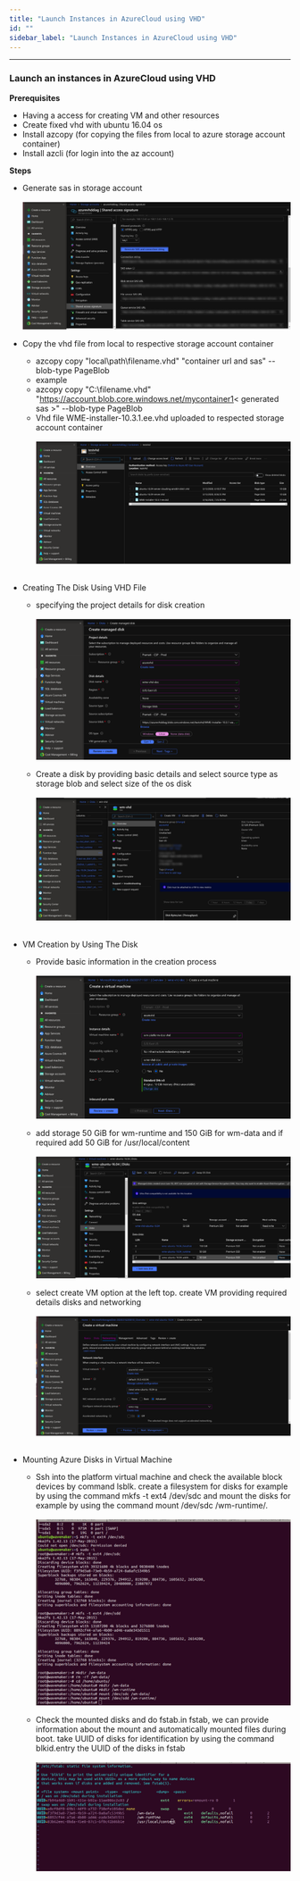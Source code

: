 ```yaml
---
title: "Launch Instances in AzureCloud using VHD"
id: ""
sidebar_label: "Launch Instances in AzureCloud using VHD"
---
```

---

### Launch an instances in AzureCloud using VHD 
**Prerequisites**
  - Having a access for creating VM and other resources
  - Create fixed vhd with ubuntu 16.04 os
  - Install azcopy (for copying the files from local to azure storage account container)
  - Install azcli (for login into the az account)

**Steps**  

  - Generate sas in storage account
      <br/><br/>
      [![](/learn/assets/wme-setup/wme-setup-in-azure-using-vhd/generate-sas.jpg)](/learn/assets/wme-setup/wme-setup-in-azure-using-vhd/generate-sas.jpg)
      
  - Copy the vhd file from local to respective storage account container
    - azcopy copy "local\path\filename.vhd" "container url and sas" --blob-type PageBlob
    - example
    - azcopy copy "C:\filename.vhd" "https://account.blob.core.windows.net/mycontainer1< generated sas >" --blob-type PageBlob
    - Vhd file WME-installer-10.3.1.ee.vhd uploaded to respected storage account container
  	  <br/><br/>
      [![](/learn/assets/wme-setup/wme-setup-in-azure-using-vhd/vhd-upload.png)](/learn/assets/wme-setup/wme-setup-in-azure-using-vhd/vhd-upload.png)
      <br/><br/>

- Creating The Disk Using VHD File
  - specifying the project details for disk creation
  	  <br/><br/>
      [![](/learn/assets/wme-setup/wme-setup-in-azure-using-vhd/disk-project-details.png)](/learn/assets/wme-setup/wme-setup-in-azure-using-vhd/disk-project-details.png)
      
  - Create a disk by providing basic details and select source type as storage blob and select size of the os disk
  	  <br/><br/>
      [![](/learn/assets/wme-setup/wme-setup-in-azure-using-vhd/disk-creation.jpg)](/learn/assets/wme-setup/wme-setup-in-azure-using-vhd/disk-creation.jpg)
      <br/><br/>

- VM Creation by Using The Disk 
  - Provide basic information in the creation process
  	  <br/><br/>
      [![](/learn/assets/wme-setup/wme-setup-in-azure-using-vhd/vm-vhd-basic.png)](/learn/assets/wme-setup/wme-setup-in-azure-using-vhd/vm-vhd-basic.png)

  - add storage 50 GiB for wm-runtime and 150 GiB for wm-data and if required add 50 GiB for /usr/local/content
  	  <br/><br/>
      [![](/learn/assets/wme-setup/wme-setup-in-azure-using-vhd/vm-vhd-disks.png)](/learn/assets/wme-setup/wme-setup-in-azure-using-vhd/vm-vhd-disks.png)

  - select create VM option at the left top. create VM providing required details disks and networking
  	  <br/><br/>
      [![](/learn/assets/wme-setup/wme-setup-in-azure-using-vhd/vm-vhd-networking.png)](/learn/assets/wme-setup/wme-setup-in-azure-using-vhd/vm-vhd-networking.png)
      <br/><br/>

- Mounting Azure Disks in Virtual Machine
  - Ssh into the platform virtual machine and check the available block devices by command lsblk. create a filesystem for disks for example by using the command mkfs -t ext4 /dev/sdc and mount the disks for example by using the command mount /dev/sdc /wm-runtime/.   
  	  <br/>
      [![](/learn/assets/wme-setup/wme-setup-in-azure-using-vhd/vm-vhd-mount-volumes.png)](/learn/assets/wme-setup/wme-setup-in-azure-using-vhd/vm-vhd-mount-volumes.png)

  - Check the mounted disks and do fstab.in fstab, we can provide information about the mount and automatically mounted files during boot. take UUID of disks for identification by using the command blkid.entry the  UUID of the disks in fstab
  	  <br/><br/>
      [![](/learn/assets/wme-setup/wme-setup-in-azure-using-vhd/vm-vhd-fstab.png)](/learn/assets/wme-setup/wme-setup-in-azure-using-vhd/vm-vhd-fstab.png)



 



